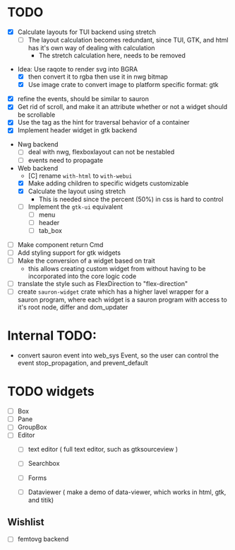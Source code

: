 
# TODO
- [X] Calculate layouts for TUI backend using stretch
    - [ ] The layout calculation becomes redundant, since TUI, GTK, and html has it's own way of dealing with calculation
        - The stretch calculation here, needs to be removed
- Idea: Use raqote to render svg into BGRA
	- [X] then convert it to rgba then use it in nwg bitmap
	- [X] Use image crate to convert image to platform specific format: gtk
- [X] refine the events, should be similar to sauron
- [X] Get rid of scroll, and make it an attribute whether or not a widget should be scrollable
- [X] Use the tag as the hint for traversal behavior of a container
- [X] Implement header widget in gtk backend

- Nwg backend
   - [ ] deal with nwg, flexboxlayout can not be nestabled
   - [ ] events need to propagate
- Web backend
   - [C] rename `with-html` to `with-webui`
   - [X] Make adding children to specific widgets customizable
   - [X] Calculate the layout using stretch
       - This is needed since the percent (50%) in css is hard to control
   - [ ] Implement the `gtk-ui` equivalent
       - [ ] menu
       - [ ] header
       - [ ] tab_box
- [ ] Make component return Cmd
- [ ] Add styling support for gtk widgets
- [ ] Make the conversion of a widget based on trait
    - this allows creating custom widget from without having to be incorporated into the core logic code
- [ ] translate the style such as FlexDirection to "flex-direction"
- [ ] create `sauron-widget` crate which has a higher lavel wrapper for a sauron program, where each widget is a sauron program
    with access to it's root node, differ and dom_updater

# Internal TODO:
- convert sauron event into web_sys Event, so the user can control the event stop_propagation, and prevent_default

# TODO widgets
- [ ] Box
- [ ] Pane
- [ ] GroupBox
- [ ] Editor
    - [ ] text editor ( full text editor, such as gtksourceview )
    - [ ] Searchbox
    - [ ] Forms
    - [ ] Dataviewer ( make a demo of data-viewer, which works in html, gtk, and titik)


## Wishlist
- [ ] femtovg backend
